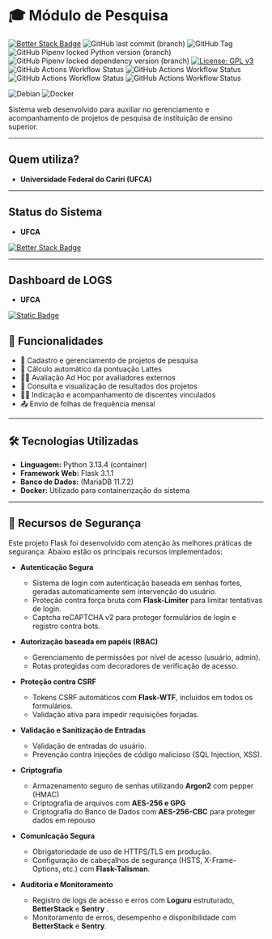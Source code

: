 # 🎓 Módulo de Pesquisa

[![Better Stack Badge](https://uptime.betterstack.com/status-badges/v1/monitor/1z0ga.svg)](https://yoko.betteruptime.com/pt)
![GitHub last commit (branch)](https://img.shields.io/github/last-commit/rafaelperazzo/moduloPesquisaPRPI/python3)
![GitHub Tag](https://img.shields.io/github/v/tag/rafaelperazzo/moduloPesquisaPRPI)
![GitHub Pipenv locked Python version (branch)](https://img.shields.io/github/pipenv/locked/python-version/rafaelperazzo/moduloPesquisaPRPI/python3?label=Python)
![GitHub Pipenv locked dependency version (branch)](https://img.shields.io/github/pipenv/locked/dependency-version/rafaelperazzo/moduloPesquisaPRPI/flask/python3)
[![License: GPL v3](https://img.shields.io/badge/License-GPLv3-blue.svg)](https://www.gnu.org/licenses/gpl-3.0)
![GitHub Actions Workflow Status](https://img.shields.io/github/actions/workflow/status/rafaelperazzo/moduloPesquisaPRPI/update.yml?label=Update)
![GitHub Actions Workflow Status](https://img.shields.io/github/actions/workflow/status/rafaelperazzo/moduloPesquisaPRPI/backup.yml?label=Backup)
![GitHub Actions Workflow Status](https://img.shields.io/github/actions/workflow/status/rafaelperazzo/moduloPesquisaPRPI/frequencia.yml?label=Frequ%C3%AAncia)
![GitHub Actions Workflow Status](https://img.shields.io/github/actions/workflow/status/rafaelperazzo/moduloPesquisaPRPI/avaliacao.yml?label=Avalia%C3%A7%C3%A3o)

![Debian](https://img.shields.io/badge/Debian-D70A53?style=for-the-badge&logo=debian&logoColor=white)
![Docker](https://img.shields.io/badge/docker-%230db7ed.svg?style=for-the-badge&logo=docker&logoColor=white)

Sistema web desenvolvido para auxiliar no gerenciamento e acompanhamento de projetos de pesquisa de instituição de ensino superior.

---

## Quem utiliza?

- **Universidade Federal do Cariri (UFCA)**

---

## Status do Sistema

- **UFCA**

[![Better Stack Badge](https://uptime.betterstack.com/status-badges/v1/monitor/1z0ga.svg)](https://yoko.betteruptime.com/pt)

---

## Dashboard de LOGS

- **UFCA**

[![Static Badge](https://img.shields.io/badge/Dashboard%20-%20LOGS%20-%20blue)](https://telemetry.betterstack.com/dashboards/5Y3xD2)

## 📌 Funcionalidades

- 📁 Cadastro e gerenciamento de projetos de pesquisa
- 🧮 Cálculo automático da pontuação Lattes
- 🧑‍⚖️ Avaliação Ad Hoc por avaliadores externos
- 🧾 Consulta e visualização de resultados dos projetos
- 👨‍🎓 Indicação e acompanhamento de discentes vinculados
- 📤 Envio de folhas de frequência mensal

---

## 🛠️ Tecnologias Utilizadas

- **Linguagem:** Python 3.13.4 (container)
- **Framework Web:** Flask  3.1.1
- **Banco de Dados:** (MariaDB 11.7.2)
- **Docker:** Utilizado para containerização do sistema

---

## 🔐 Recursos de Segurança

Este projeto Flask foi desenvolvido com atenção às melhores práticas de segurança. Abaixo estão os principais recursos implementados:

- **Autenticação Segura**
  - Sistema de login com autenticação baseada em senhas fortes, geradas automaticamente sem intervenção do usuário.
  - Proteção contra força bruta com **Flask-Limiter** para limitar tentativas de login.
  - Captcha reCAPTCHA v2 para proteger formulários de login e registro contra bots.

- **Autorização baseada em papéis (RBAC)**
  - Gerenciamento de permissões por nível de acesso (usuário, admin).
  - Rotas protegidas com decoradores de verificação de acesso.

- **Proteção contra CSRF**
  - Tokens CSRF automáticos com **Flask-WTF**, incluídos em todos os formulários.
  - Validação ativa para impedir requisições forjadas.

- **Validação e Sanitização de Entradas**
  - Validação de entradas do usuário.
  - Prevenção contra injeções de código malicioso (SQL Injection, XSS).

- **Criptografia**
  - Armazenamento seguro de senhas utilizando **Argon2** com pepper (HMAC)
  - Criptografia de arquivos com **AES-256 e GPG**
  - Criptografia do Banco de Dados com **AES-256-CBC** para proteger dados em repouso

- **Comunicação Segura**
  - Obrigatoriedade de uso de HTTPS/TLS em produção.
  - Configuração de cabeçalhos de segurança (HSTS, X-Frame-Options, etc.) com **Flask-Talisman**.

- **Auditoria e Monitoramento**
  - Registro de logs de acesso e erros com **Loguru** estruturado, **BetterStack** e **Sentry** .
  - Monitoramento de erros, desempenho e disponibilidade com **BetterStack** e **Sentry**.
  